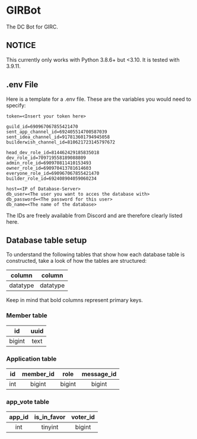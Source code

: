 # GIRBot
The DC Bot for GIRC.

## NOTICE
This currently only works with Python 3.8.6+ but <3.10. It is tested with 3.9.11.

## .env File
Here is a template for a .env file. These are the variables you would need to specify:
```
token=<Insert your token here>

guild_id=690967067855421470
sent_app_channel_id=692405514700587039
sent_idea_channel_id=917813601794945058
builderwish_channel_id=810621723145797672

head_dev_role_id=814462429185835018
dev_role_id=709719558189088809
admin_role_id=690970811410153493
owner_role_id=690970413781614603
everyone_role_id=690967067855421470
builder_role_id=692408904059060234

host=<IP of Database-Server>
db_user=<The user you want to acces the database with>
db_password=<The password for this user>
db_name=<The name of the database>
```
The IDs are freely available from Discord and are therefore clearly listed here.

## Database table setup

To understand the following tables that show how each database table is constructed, take a look of how the tables are structured:

| **column** |  column  |
|:----------:|:--------:|
|  datatype  | datatype |

Keep in mind that bold columns represent primary keys.

### Member table

| **id** | uuid |
|:------:|:----:|
| bigint | text |

### Application table

| **id** | member_id |  role  | message_id |
|:------:|:---------:|:------:|:----------:|
|  int   |  bigint   | bigint |   bigint   |

### app_vote table

| **app_id** | is_in_favor | voter_id |
|:----------:|:-----------:|:--------:|
|    int     |   tinyint   |  bigint  |

